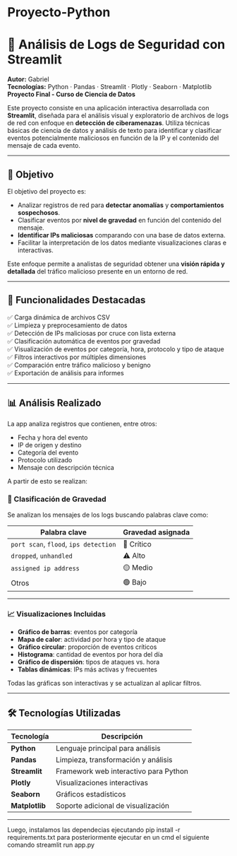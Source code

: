 # Proyecto-Python
# 🔐 Análisis de Logs de Seguridad con Streamlit

**Autor:** Gabriel  
**Tecnologías:** Python · Pandas · Streamlit · Plotly · Seaborn · Matplotlib  
**Proyecto Final - Curso de Ciencia de Datos**

Este proyecto consiste en una aplicación interactiva desarrollada con **Streamlit**, diseñada para el análisis visual y exploratorio de archivos de logs de red con enfoque en **detección de ciberamenazas**. Utiliza técnicas básicas de ciencia de datos y análisis de texto para identificar y clasificar eventos potencialmente maliciosos en función de la IP y el contenido del mensaje de cada evento.

---

## 🧠 Objetivo

El objetivo del proyecto es:

- Analizar registros de red para **detectar anomalías** y **comportamientos sospechosos**.
- Clasificar eventos por **nivel de gravedad** en función del contenido del mensaje.
- **Identificar IPs maliciosas** comparando con una base de datos externa.
- Facilitar la interpretación de los datos mediante visualizaciones claras e interactivas.

Este enfoque permite a analistas de seguridad obtener una **visión rápida y detallada** del tráfico malicioso presente en un entorno de red.

---

## 🚀 Funcionalidades Destacadas

✅ Carga dinámica de archivos CSV  
✅ Limpieza y preprocesamiento de datos  
✅ Detección de IPs maliciosas por cruce con lista externa  
✅ Clasificación automática de eventos por gravedad  
✅ Visualización de eventos por categoría, hora, protocolo y tipo de ataque  
✅ Filtros interactivos por múltiples dimensiones  
✅ Comparación entre tráfico malicioso y benigno  
✅ Exportación de análisis para informes

---

## 📊 Análisis Realizado

La app analiza registros que contienen, entre otros:

- Fecha y hora del evento
- IP de origen y destino
- Categoría del evento
- Protocolo utilizado
- Mensaje con descripción técnica

A partir de esto se realizan:

### 🔎 Clasificación de Gravedad

Se analizan los mensajes de los logs buscando palabras clave como:

| Palabra clave                         | Gravedad asignada |
|--------------------------------------|-------------------|
| `port scan`, `flood`, `ips detection`| 🚨 Crítico         |
| `dropped`, `unhandled`               | ⚠️ Alto            |
| `assigned ip address`                | 🟡 Medio           |
| Otros                                | 🟢 Bajo            |

---

### 📈 Visualizaciones Incluidas

- **Gráfico de barras**: eventos por categoría
- **Mapa de calor**: actividad por hora y tipo de ataque
- **Gráfico circular**: proporción de eventos críticos
- **Histograma**: cantidad de eventos por hora del día
- **Gráfico de dispersión**: tipos de ataques vs. hora
- **Tablas dinámicas**: IPs más activas y frecuentes

Todas las gráficas son interactivas y se actualizan al aplicar filtros.

---

## 🛠️ Tecnologías Utilizadas

| Tecnología  | Descripción                             |
|-------------|-----------------------------------------|
| **Python**  | Lenguaje principal para análisis        |
| **Pandas**  | Limpieza, transformación y análisis     |
| **Streamlit** | Framework web interactivo para Python |
| **Plotly**  | Visualizaciones interactivas            |
| **Seaborn** | Gráficos estadísticos                   |
| **Matplotlib** | Soporte adicional de visualización   |


---
Luego, instalamos las dependecias ejecutando pip install -r requirements.txt para posteriormente ejecutar en un cmd el siguiente comando streamlit run app.py






